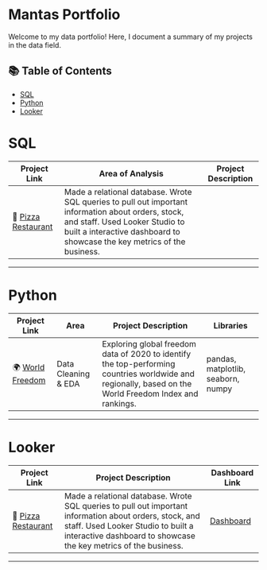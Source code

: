 # Mantas Portfolio

Welcome to my data portfolio! Here, I document a summary of my projects in the data field. 

## 📚 Table of Contents
- [SQL](#sql)
- [Python](#python)
- [Looker](#looker)

# SQL

| Project Link | Area of Analysis | Project Description | 
|---|---|---|
| 🍕 [Pizza Restaurant](https://github.com/MantasTech/Restaurant-Database/blob/main/Pizza%20Restaurant%20Project.md) | Made a relational database. Wrote SQL queries to pull out important information about orders, stock, and staff. Used Looker Studio to built a interactive dashboard to showcase the key metrics of the business. |

***

# Python

| Project Link | Area | Project Description | Libraries |    
|---|---|---|---|
| 🌍 [World Freedom](https://github.com/MantasTech/World-Freedom/blob/main/README.md) | Data Cleaning & EDA | Exploring global freedom data of 2020 to identify the top-performing countries worldwide and regionally, based on the World Freedom Index and rankings. | pandas, matplotlib, seaborn, numpy | 


***

# Looker

| Project Link | Project Description | Dashboard Link |
|---|---|---|
| 🍕 [Pizza Restaurant](https://github.com/MantasTech/Restaurant-Database/blob/main/Pizza%20Restaurant%20Project.md) | Made a relational database. Wrote SQL queries to pull out important information about orders, stock, and staff. Used Looker Studio to built a interactive dashboard to showcase the key metrics of the business. | [Dashboard](https://lookerstudio.google.com/reporting/ccbfff85-91a8-428c-901f-695bae4161c9) |


***
